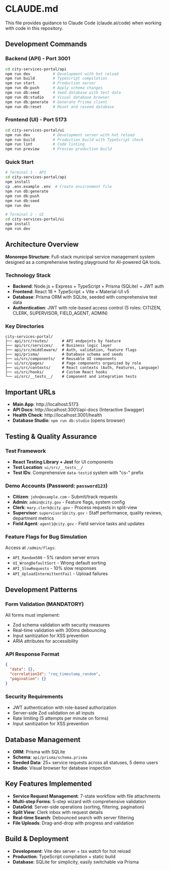 # CLAUDE.md

This file provides guidance to Claude Code (claude.ai/code) when working with code in this repository.

## Development Commands

### Backend (API) - Port 3001
```bash
cd city-services-portal/api
npm run dev          # Development with hot reload
npm run build        # TypeScript compilation
npm run start        # Production server
npm run db:push      # Apply schema changes
npm run db:seed      # Seed database with test data
npm run db:studio    # Visual database browser
npm run db:generate  # Generate Prisma client
npm run db:reset     # Reset and reseed database
```

### Frontend (UI) - Port 5173
```bash
cd city-services-portal/ui
npm run dev          # Development server with hot reload
npm run build        # Production build with TypeScript check
npm run lint         # Code linting
npm run preview      # Preview production build
```

### Quick Start
```bash
# Terminal 1 - API
cd city-services-portal/api
npm install
cp .env.example .env  # Create environment file
npm run db:generate
npm run db:push
npm run db:seed
npm run dev

# Terminal 2 - UI
cd city-services-portal/ui
npm install
npm run dev
```

## Architecture Overview

**Monorepo Structure**: Full-stack municipal service management system designed as a comprehensive testing playground for AI-powered QA tools.

### Technology Stack
- **Backend**: Node.js + Express + TypeScript + Prisma (SQLite) + JWT auth
- **Frontend**: React 18 + TypeScript + Vite + Material-UI v5
- **Database**: Prisma ORM with SQLite, seeded with comprehensive test data
- **Authentication**: JWT with role-based access control (5 roles: CITIZEN, CLERK, SUPERVISOR, FIELD_AGENT, ADMIN)

### Key Directories
```
city-services-portal/
├── api/src/routes/      # API endpoints by feature
├── api/src/services/    # Business logic layer
├── api/src/middleware/  # Auth, validation, feature flags
├── api/prisma/          # Database schema and seeds
├── ui/src/components/   # Reusable UI components
├── ui/src/pages/        # Page components organized by role
├── ui/src/contexts/     # React contexts (Auth, Features, Language)
├── ui/src/hooks/        # Custom React hooks
└── ui/src/__tests__/    # Component and integration tests
```

## Important URLs
- **Main App**: http://localhost:5173
- **API Docs**: http://localhost:3001/api-docs (Interactive Swagger)
- **Health Check**: http://localhost:3001/health
- **Database Studio**: `npm run db:studio` (opens browser)

## Testing & Quality Assurance

### Test Framework
- **React Testing Library + Jest** for UI components
- **Test Location**: `ui/src/__tests__/`
- **Test IDs**: Comprehensive `data-testid` system with "cs-" prefix

### Demo Accounts (Password: `password123`)
- **Citizen**: `john@example.com` - Submit/track requests
- **Admin**: `admin@city.gov` - Feature flags, system config
- **Clerk**: `mary.clerk@city.gov` - Process requests in split-view
- **Supervisor**: `supervisor1@city.gov` - Staff performance, quality reviews, department metrics
- **Field Agent**: `agent1@city.gov` - Field service tasks and updates

### Feature Flags for Bug Simulation
Access at `/admin/flags`:
- `API_Random500` - 5% random server errors
- `UI_WrongDefaultSort` - Wrong default sorting
- `API_SlowRequests` - 10% slow responses
- `API_UploadIntermittentFail` - Upload failures

## Development Patterns

### Form Validation (MANDATORY)
All forms must implement:
- Zod schema validation with security measures
- Real-time validation with 300ms debouncing
- Input sanitization for XSS prevention
- ARIA attributes for accessibility

### API Response Format
```json
{
  "data": {},
  "correlationId": "req_timestamp_random",
  "pagination": {}
}
```

### Security Requirements
- JWT authentication with role-based authorization
- Server-side Zod validation on all inputs
- Rate limiting (5 attempts per minute on forms)
- Input sanitization for XSS prevention

## Database Management
- **ORM**: Prisma with SQLite
- **Schema**: `api/prisma/schema.prisma`
- **Seeded Data**: 25+ service requests across all statuses, 5 demo users
- **Studio**: Visual browser for database inspection

## Key Features Implemented
- **Service Request Management**: 7-state workflow with file attachments
- **Multi-step Forms**: 5-step wizard with comprehensive validation
- **DataGrid**: Server-side operations (sorting, filtering, pagination)
- **Split View**: Clerk inbox with request details
- **Real-time Search**: Debounced search with server filtering
- **File Uploads**: Drag-and-drop with progress and validation

## Build & Deployment
- **Development**: Vite dev server + tsx watch for hot reload
- **Production**: TypeScript compilation + static build
- **Database**: SQLite for simplicity, easily switchable via Prisma